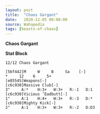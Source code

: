 ```yaml
---
layout: post
title:  "Chaos Gargant"
date:   2020-12-05 00:00:00
source: Wahapedia
tags: [beasts-of-chaos]
---
```


**Chaos Gargant**

**Stat Block**
```
12/12 Chaos Gargant
```

```
[56f442]M     W     B     Sa    [-]
*     12    6     5+    
[e85545]Weapons[-]
[c6c930]Massive Club[-]
3"     A:*    H:3+   W:3+   R:-1   D:1   
[c6c930]Vicious ’Eadbutt[-]
1"     A:1    H:4+   W:3+   R:-3   D:*   
[c6c930]Mighty Kick[-]
2"     A:1    H:3+   W:3+   R:-2   D:D3  
```
    
